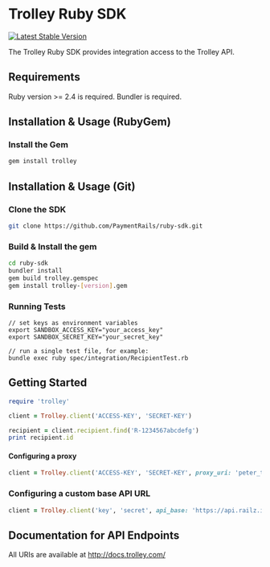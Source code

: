 # Trolley Ruby SDK

[![Latest Stable Version](https://poser.pugx.org/paymentrails/ruby-sdk/v/stable.png)](https://packagist.org/packages/paymentrails/ruby-sdk)

The Trolley Ruby SDK provides integration access to the Trolley API.

## Requirements

Ruby version >= 2.4 is required.
Bundler is required.

## Installation & Usage (RubyGem)

### Install the Gem

```bash
gem install trolley
```

## Installation & Usage (Git)

### Clone the SDK

```bash
git clone https://github.com/PaymentRails/ruby-sdk.git
```

### Build & Install the gem

```bash
cd ruby-sdk
bundler install
gem build trolley.gemspec
gem install trolley-[version].gem
```

### Running Tests

```
// set keys as environment variables
export SANDBOX_ACCESS_KEY="your_access_key"
export SANDBOX_SECRET_KEY="your_secret_key"

// run a single test file, for example:
bundle exec ruby spec/integration/RecipientTest.rb
```

## Getting Started

```ruby
require 'trolley'

client = Trolley.client('ACCESS-KEY', 'SECRET-KEY')

recipient = client.recipient.find('R-1234567abcdefg')
print recipient.id
```

#### Configuring a proxy

```Ruby
client = Trolley.client('ACCESS-KEY', 'SECRET-KEY', proxy_uri: 'peter_the_proxy.com')
```

### Configuring a custom base API URL
```ruby
client = Trolley.client('key', 'secret', api_base: 'https://api.railz.io')
```

## Documentation for API Endpoints

All URIs are available at http://docs.trolley.com/
